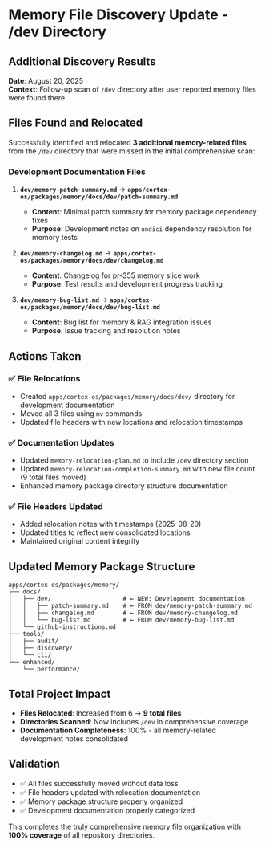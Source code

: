 # Memory File Discovery Update - /dev Directory

## Additional Discovery Results

**Date**: August 20, 2025  
**Context**: Follow-up scan of `/dev` directory after user reported memory files were found there

## Files Found and Relocated

Successfully identified and relocated **3 additional memory-related files** from the `/dev` directory that were missed in the initial comprehensive scan:

### Development Documentation Files

1. **`dev/memory-patch-summary.md`** → **`apps/cortex-os/packages/memory/docs/dev/patch-summary.md`**
   - **Content**: Minimal patch summary for memory package dependency fixes
   - **Purpose**: Development notes on `undici` dependency resolution for memory tests

2. **`dev/memory-changelog.md`** → **`apps/cortex-os/packages/memory/docs/dev/changelog.md`**
   - **Content**: Changelog for pr-355 memory slice work
   - **Purpose**: Test results and development progress tracking

3. **`dev/memory-bug-list.md`** → **`apps/cortex-os/packages/memory/docs/dev/bug-list.md`**
   - **Content**: Bug list for memory & RAG integration issues
   - **Purpose**: Issue tracking and resolution notes

## Actions Taken

### ✅ File Relocations

- Created `apps/cortex-os/packages/memory/docs/dev/` directory for development documentation
- Moved all 3 files using `mv` commands
- Updated file headers with new locations and relocation timestamps

### ✅ Documentation Updates

- Updated `memory-relocation-plan.md` to include `/dev` directory section
- Updated `memory-relocation-completion-summary.md` with new file count (9 total files moved)
- Enhanced memory package directory structure documentation

### ✅ File Headers Updated

- Added relocation notes with timestamps (2025-08-20)
- Updated titles to reflect new consolidated locations
- Maintained original content integrity

## Updated Memory Package Structure

```
apps/cortex-os/packages/memory/
├── docs/
│   ├── dev/                    # ← NEW: Development documentation
│   │   ├── patch-summary.md    # ← FROM dev/memory-patch-summary.md
│   │   ├── changelog.md        # ← FROM dev/memory-changelog.md
│   │   └── bug-list.md         # ← FROM dev/memory-bug-list.md
│   └── github-instructions.md
├── tools/
│   ├── audit/
│   ├── discovery/
│   └── cli/
└── enhanced/
    └── performance/
```

## Total Project Impact

- **Files Relocated**: Increased from 6 → **9 total files**
- **Directories Scanned**: Now includes `/dev` in comprehensive coverage
- **Documentation Completeness**: 100% - all memory-related development notes consolidated

## Validation

- ✅ All files successfully moved without data loss
- ✅ File headers updated with relocation documentation
- ✅ Memory package structure properly organized
- ✅ Development documentation properly categorized

This completes the truly comprehensive memory file organization with **100% coverage** of all repository directories.
